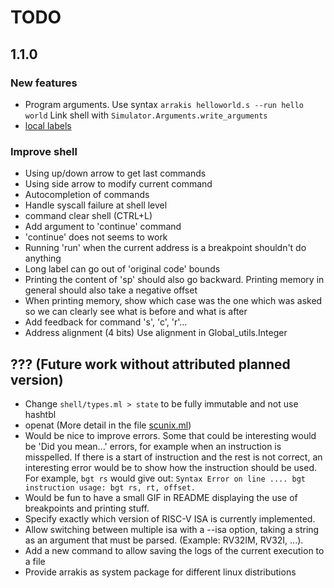 # TODO

## 1.1.0

### New features

* Program arguments. Use syntax `arrakis helloworld.s --run hello world`
  Link shell with `Simulator.Arguments.write_arguments`
* [local labels](https://sourceware.org/binutils/docs/as/Symbol-Names.html)

### Improve shell

* Using up/down arrow to get last commands
* Using side arrow to modify current command
* Autocompletion of commands
* Handle syscall failure at shell level
* command clear shell (CTRL+L)
* Add argument to 'continue' command
* 'continue' does not seems to work
* Running 'run' when the current address is a breakpoint shouldn't do
  anything
* Long label can go out of 'original code' bounds
* Printing the content of 'sp' should also go backward. Printing memory in
  general should also take a negative offset
* When printing memory, show which case was the one which was asked so we can
  clearly see what is before and what is after
* Add feedback for command 's', 'c', 'r'...
* Address alignment (4 bits) Use alignment in Global_utils.Integer

## ??? (Future work without attributed planned version)

* Change `shell/types.ml > state` to be fully immutable and not use hashtbl
* openat (More detail in the file [scunix.ml](./arrakis/lib/syscall/scunix.ml))
* Would be nice to improve errors.
  Some that could be interesting would be 'Did you mean...' errors, for example
  when an instruction is misspelled.
  If there is a start of instruction and the rest is not correct, an interesting
  error would be to show how the instruction should be used.
  For example, ``bgt rs`` would give out:
  ``Syntax Error on line .... bgt instruction usage: bgt rs, rt, offset.``
* Would be fun to have a small GIF in README displaying the use of breakpoints
  and printing stuff.
* Specify exactly which version of RISC-V ISA is currently implemented.
* Allow switching between multiple isa with a --isa option, taking a string as
  an argument that must be parsed. (Example: RV32IM, RV32I, ...).
* Add a new command to allow saving the logs of the current execution to a file
* Provide arrakis as system package for different linux distributions


